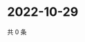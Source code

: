 # 2022-10-29

共 0 条

<!-- BEGIN WEIBO -->
<!-- 最后更新时间 Sat Oct 29 2022 15:01:00 GMT+0800 (China Standard Time) -->

<!-- END WEIBO -->
